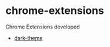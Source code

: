 # chrome-extensions

Chrome Extensions developed

- [dark-theme](https://github.com/gauravsagar483/chrome-extensions/tree/main/dark-theme)
